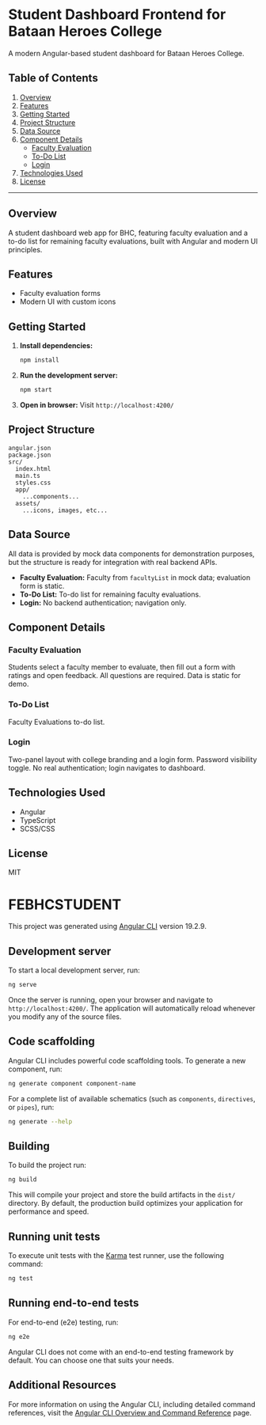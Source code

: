 # Student Dashboard Frontend for Bataan Heroes College 

A modern Angular-based student dashboard for Bataan Heroes College.

## Table of Contents
1. [Overview](#overview)
2. [Features](#features)
3. [Getting Started](#getting-started)
4. [Project Structure](#project-structure)
5. [Data Source](#data-source)
6. [Component Details](#component-details)
    - [Faculty Evaluation](#faculty-evaluation)
    - [To-Do List](#to-do-list)
    - [Login](#login)
7. [Technologies Used](#technologies-used)
8. [License](#license)

---

## Overview
A student dashboard web app for BHC, featuring faculty evaluation and a to-do list for remaining faculty evaluations, built with Angular and modern UI principles.

## Features
- Faculty evaluation forms
- Modern UI with custom icons

## Getting Started
1. **Install dependencies:**
   ```bash
   npm install
   ```
2. **Run the development server:**
   ```bash
   npm start
   ```
3. **Open in browser:**
   Visit `http://localhost:4200/`

## Project Structure
```
angular.json
package.json
src/
  index.html
  main.ts
  styles.css
  app/
    ...components...
  assets/
    ...icons, images, etc...
```

## Data Source
All data is provided by mock data components for demonstration purposes, but the structure is ready for integration with real backend APIs.

- **Faculty Evaluation:** Faculty from `facultyList` in mock data; evaluation form is static.
- **To-Do List:** To-do list for remaining faculty evaluations.
- **Login:** No backend authentication; navigation only.

## Component Details

### Faculty Evaluation
Students select a faculty member to evaluate, then fill out a form with ratings and open feedback. All questions are required. Data is static for demo.

### To-Do List
Faculty Evaluations to-do list.

### Login
Two-panel layout with college branding and a login form. Password visibility toggle. No real authentication; login navigates to dashboard.

## Technologies Used
- Angular
- TypeScript
- SCSS/CSS

## License
MIT

#

# FEBHCSTUDENT

This project was generated using [Angular CLI](https://github.com/angular/angular-cli) version 19.2.9.

## Development server

To start a local development server, run:

```bash
ng serve
```

Once the server is running, open your browser and navigate to `http://localhost:4200/`. The application will automatically reload whenever you modify any of the source files.

## Code scaffolding

Angular CLI includes powerful code scaffolding tools. To generate a new component, run:

```bash
ng generate component component-name
```

For a complete list of available schematics (such as `components`, `directives`, or `pipes`), run:

```bash
ng generate --help
```

## Building

To build the project run:

```bash
ng build
```

This will compile your project and store the build artifacts in the `dist/` directory. By default, the production build optimizes your application for performance and speed.

## Running unit tests

To execute unit tests with the [Karma](https://karma-runner.github.io) test runner, use the following command:

```bash
ng test
```

## Running end-to-end tests

For end-to-end (e2e) testing, run:

```bash
ng e2e
```

Angular CLI does not come with an end-to-end testing framework by default. You can choose one that suits your needs.

## Additional Resources

For more information on using the Angular CLI, including detailed command references, visit the [Angular CLI Overview and Command Reference](https://angular.dev/tools/cli) page.
